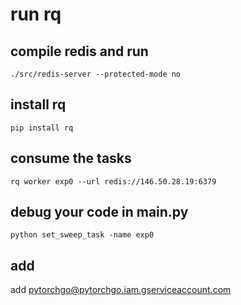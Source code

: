 # run rq

## compile redis and run 

```
./src/redis-server --protected-mode no
```

## install rq

```
pip install rq
```


## consume the tasks

```
rq worker exp0 --url redis://146.50.28.19:6379 
```

## debug your code in main.py 
```
python set_sweep_task -name exp0
```

## add 

add pytorchgo@pytorchgo.iam.gserviceaccount.com